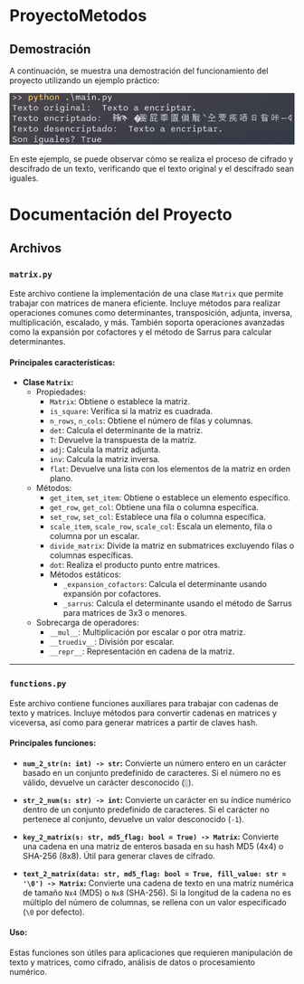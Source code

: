 # ProyectoMetodos

## Demostración

A continuación, se muestra una demostración del funcionamiento del proyecto utilizando un ejemplo práctico:

![Ejemplo de ejecución](./examples/example1.png)

En este ejemplo, se puede observar cómo se realiza el proceso de cifrado y descifrado de un texto, verificando que el texto original y el descifrado sean iguales.

# Documentación del Proyecto

## Archivos

### `matrix.py`
Este archivo contiene la implementación de una clase `Matrix` que permite trabajar con matrices de manera eficiente. Incluye métodos para realizar operaciones comunes como determinantes, transposición, adjunta, inversa, multiplicación, escalado, y más. También soporta operaciones avanzadas como la expansión por cofactores y el método de Sarrus para calcular determinantes.

#### Principales características:
- **Clase `Matrix`:**
    - Propiedades:
        - `Matrix`: Obtiene o establece la matriz.
        - `is_square`: Verifica si la matriz es cuadrada.
        - `n_rows`, `n_cols`: Obtiene el número de filas y columnas.
        - `det`: Calcula el determinante de la matriz.
        - `T`: Devuelve la transpuesta de la matriz.
        - `adj`: Calcula la matriz adjunta.
        - `inv`: Calcula la matriz inversa.
        - `flat`: Devuelve una lista con los elementos de la matriz en orden plano.
    - Métodos:
        - `get_item`, `set_item`: Obtiene o establece un elemento específico.
        - `get_row`, `get_col`: Obtiene una fila o columna específica.
        - `set_row`, `set_col`: Establece una fila o columna específica.
        - `scale_item`, `scale_row`, `scale_col`: Escala un elemento, fila o columna por un escalar.
        - `divide_matrix`: Divide la matriz en submatrices excluyendo filas o columnas específicas.
        - `dot`: Realiza el producto punto entre matrices.
        - Métodos estáticos:
            - `_expansion_cofactors`: Calcula el determinante usando expansión por cofactores.
            - `_sarrus`: Calcula el determinante usando el método de Sarrus para matrices de 3x3 o menores.
    - Sobrecarga de operadores:
        - `__mul__`: Multiplicación por escalar o por otra matriz.
        - `__truediv__`: División por escalar.
        - `__repr__`: Representación en cadena de la matriz.

---

### `functions.py`
Este archivo contiene funciones auxiliares para trabajar con cadenas de texto y matrices. Incluye métodos para convertir cadenas en matrices y viceversa, así como para generar matrices a partir de claves hash.

#### Principales funciones:
- **`num_2_str(n: int) -> str`:**
    Convierte un número entero en un carácter basado en un conjunto predefinido de caracteres. Si el número no es válido, devuelve un carácter desconocido (`░`).

- **`str_2_num(s: str) -> int`:**
    Convierte un carácter en su índice numérico dentro de un conjunto predefinido de caracteres. Si el carácter no pertenece al conjunto, devuelve un valor desconocido (`-1`).

- **`key_2_matrix(s: str, md5_flag: bool = True) -> Matrix`:**
    Convierte una cadena en una matriz de enteros basada en su hash MD5 (4x4) o SHA-256 (8x8). Útil para generar claves de cifrado.

- **`text_2_matrix(data: str, md5_flag: bool = True, fill_value: str = '\0') -> Matrix`:**
    Convierte una cadena de texto en una matriz numérica de tamaño `Nx4` (MD5) o `Nx8` (SHA-256). Si la longitud de la cadena no es múltiplo del número de columnas, se rellena con un valor especificado (`\0` por defecto).

#### Uso:
Estas funciones son útiles para aplicaciones que requieren manipulación de texto y matrices, como cifrado, análisis de datos o procesamiento numérico.
